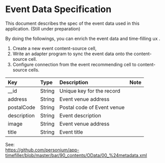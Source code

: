# Event Data Specification

This document describes the spec of the event data used in this application. (Still under preparation)

By doing the followings, you can enrich the event data and time-filling ux .

1. Create a new event content-source cell,
1. Write an adapter program to sync the event data onto the content-source cell.
1. Configure connection from the event recommending cell to content-source cells.

|Key|Type|Description|Note|
|:--|:--|:--|:--|
|__id|String|Unique key for the record||
|address|String|Event venue address||
|postalCode|String|Postal code of Event venue||
|description|String|Event description||
|image|String|Event venue address||
|title|String|Event title||

See:  
https://github.com/personium/app-timefiller/blob/master/bar/90_contents/OData/00_%24metadata.xml
